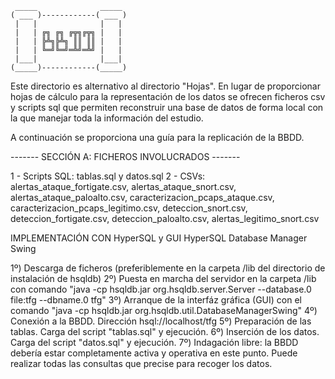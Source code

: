      _____              _____ 
    ( ___ )------------( ___ )
     |   |              |   | 
     |   | ╔╗ ╔╗ ╔╦╗╔╦╗ |   | 
     |   | ╠╩╗╠╩╗ ║║ ║║ |   | 
     |   | ╚═╝╚═╝═╩╝═╩╝ |   | 
     |___|              |___| 
    (_____)------------(_____)

Este directorio es alternativo al directorio "Hojas". En lugar de proporcionar hojas
de cálculo para la representación de los datos se ofrecen ficheros csv y scripts sql
que permiten reconstruir una base de datos de forma local con la que manejar toda la información
del estudio.

A continuación se proporciona una guía para la replicación de la BBDD.

------- SECCIÓN A: FICHEROS INVOLUCRADOS -------

1 - Scripts SQL: tablas.sql y datos.sql
2 - CSVs: alertas_ataque_fortigate.csv, alertas_ataque_snort.csv, alertas_ataque_paloalto.csv, caracterizacion_pcaps_ataque.csv, caracterizacion_pcaps_legitimo.csv, deteccion_snort.csv, deteccion_fortigate.csv, deteccion_paloalto.csv, alertas_legitimo_snort.csv
          
IMPLEMENTACIÓN CON HyperSQL y GUI HyperSQL Database Manager Swing
          
1º) Descarga de ficheros (preferiblemente en la carpeta /lib del directorio de instalación de hsqldb)
2º) Puesta en marcha del servidor en la carpeta /lib con comando "java -cp hsqldb.jar org.hsqldb.server.Server --database.0 file:tfg  --dbname.0 tfg"
3º) Arranque de la interfáz gráfica (GUI) con el comando "java -cp hsqldb.jar org.hsqldb.util.DatabaseManagerSwing"
4º) Conexión a la BBDD. Dirección hsql://localhost/tfg
5º) Preparación de las tablas. Carga del script "tablas.sql" y ejecución. 
6º) Inserción de los datos. Carga del script "datos.sql" y ejecución.
7º) Indagación libre: la BBDD debería estar completamente activa y operativa en este punto. Puede realizar todas las consultas que precise para recoger los datos.
